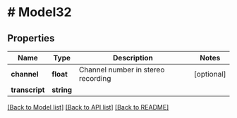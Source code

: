 # # Model32

## Properties

Name | Type | Description | Notes
------------ | ------------- | ------------- | -------------
**channel** | **float** | Channel number in stereo recording | [optional]
**transcript** | **string** |  |

[[Back to Model list]](../../README.md#models) [[Back to API list]](../../README.md#endpoints) [[Back to README]](../../README.md)
